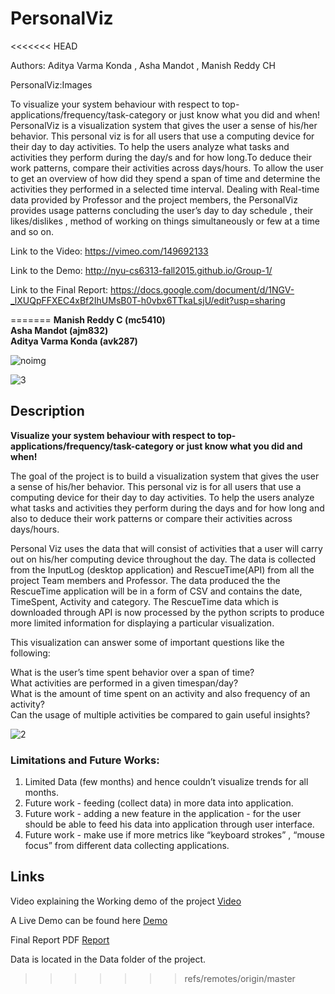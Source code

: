 # PersonalViz
<<<<<<< HEAD

Authors: Aditya Varma Konda , Asha Mandot , Manish Reddy CH

PersonalViz:Images

To visualize your system behaviour with respect to top-applications/frequency/task-category or just know what you did and when!
PersonalViz is a visualization system that gives the user a sense of his/her behavior. This personal viz is for all users that use a computing device for their day to day activities. To help the users analyze what tasks and activities they perform during the day/s and for how long.To deduce their work patterns, compare their activities across days/hours.
To allow the user to get an overview of how did they spend a span of time and determine the activities they performed in a selected time interval.
Dealing with Real-time data provided by Professor and the project members, the PersonalViz provides usage patterns concluding the user’s day to day schedule , their likes/dislikes , method of working on things simultaneously or few at a time and so on.


Link to the Video:
https://vimeo.com/149692133

Link to the Demo:
http://nyu-cs6313-fall2015.github.io/Group-1/


Link to the Final Report:
https://docs.google.com/document/d/1NGV-_lXUQpFFXEC4xBf2IhUMsB0T-h0vbx6TTkaLsjU/edit?usp=sharing


=======
**Manish Reddy C (mc5410)**  
**Asha Mandot (ajm832)**  
**Aditya Varma Konda (avk287)**  

![noimg](https://github.com/nyu-cs6313-fall2015/Group-1/blob/master/imgs/Screenshot_1.png) 
  
  
    
![3](https://github.com/nyu-cs6313-fall2015/Group-1/blob/master/imgs/Screenshot_2.png)  

## Description
**Visualize your system behaviour with respect to top-applications/frequency/task-category or just know what you did and when!**    
  
  
   The goal of the project is to build a visualization system that gives the user a sense of his/her behavior. This personal viz is for all users that use a computing device for their day to day activities. To help the users analyze what tasks and activities they perform during the days and for how long and also to deduce their work patterns or compare their activities across days/hours.

   Personal Viz uses the data that will consist of activities that a user will carry out on his/her computing device throughout the day. The data is collected from the InputLog (desktop application) and RescueTime(API) from all the project Team members and Professor. The data produced the the RescueTime application will be in a form of CSV and contains the date, TimeSpent, Activity and category.
   The RescueTime data which is downloaded through API is now processed by the python scripts to produce more limited information for displaying a particular visualization.  

  This visualization can answer some of important questions like the following:  
 
  What is the user’s time spent behavior over a span of time?  
  What activities are performed in a given timespan/day?  
  What is the amount of time spent on an activity and also frequency of an activity?  
  Can the usage of multiple activities be compared to gain useful insights?  

   
   ![2](https://github.com/nyu-cs6313-fall2015/Group-1/blob/master/imgs/Screenshot_3.png)  

### Limitations and Future Works:

1. Limited Data (few months) and hence couldn’t visualize trends for all months.   
2. Future work  - feeding (collect data) in more data into application.  
3. Future work - adding a new feature in the application - for the user should be able to feed his data into application through user interface.  
4. Future work - make use if more metrics like “keyboard strokes” , “mouse focus” from different data collecting applications.  



## Links
Video explaining the Working demo of the project [Video](https://vimeo.com/149692133)

A Live Demo can be found here [Demo](http://nyu-cs6313-fall2015.github.io/Group-1/)

Final Report PDF [Report](https://docs.google.com/document/d/1NGV-_lXUQpFFXEC4xBf2IhUMsB0T-h0vbx6TTkaLsjU/edit#)

Data is located in the Data folder of the project.
>>>>>>> refs/remotes/origin/master
